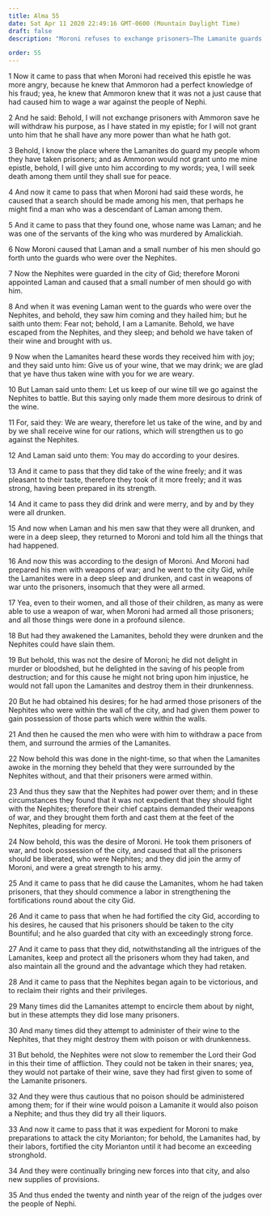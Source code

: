 ```yaml
---
title: Alma 55
date: Sat Apr 11 2020 22:49:16 GMT-0600 (Mountain Daylight Time)
draft: false
description: "Moroni refuses to exchange prisoners—The Lamanite guards are enticed to become drunk, and the Nephite prisoners are freed—The city of Gid is taken without bloodshed. About 63–62 B.C."

order: 55
---
```

    
1 Now it came to pass that when Moroni had received this epistle he was more angry, because he knew that Ammoron had a perfect knowledge of his fraud; yea, he knew that Ammoron knew that it was not a just cause that had caused him to wage a war against the people of Nephi.

2 And he said: Behold, I will not exchange prisoners with Ammoron save he will withdraw his purpose, as I have stated in my epistle; for I will not grant unto him that he shall have any more power than what he hath got.

3 Behold, I know the place where the Lamanites do guard my people whom they have taken prisoners; and as Ammoron would not grant unto me mine epistle, behold, I will give unto him according to my words; yea, I will seek death among them until they shall sue for peace.

4 And now it came to pass that when Moroni had said these words, he caused that a search should be made among his men, that perhaps he might find a man who was a descendant of Laman among them.

5 And it came to pass that they found one, whose name was Laman; and he was one of the servants of the king who was murdered by Amalickiah.

6 Now Moroni caused that Laman and a small number of his men should go forth unto the guards who were over the Nephites.

7 Now the Nephites were guarded in the city of Gid; therefore Moroni appointed Laman and caused that a small number of men should go with him.

8 And when it was evening Laman went to the guards who were over the Nephites, and behold, they saw him coming and they hailed him; but he saith unto them: Fear not; behold, I am a Lamanite. Behold, we have escaped from the Nephites, and they sleep; and behold we have taken of their wine and brought with us.

9 Now when the Lamanites heard these words they received him with joy; and they said unto him: Give us of your wine, that we may drink; we are glad that ye have thus taken wine with you for we are weary.

10 But Laman said unto them: Let us keep of our wine till we go against the Nephites to battle. But this saying only made them more desirous to drink of the wine.

11 For, said they: We are weary, therefore let us take of the wine, and by and by we shall receive wine for our rations, which will strengthen us to go against the Nephites.

12 And Laman said unto them: You may do according to your desires.

13 And it came to pass that they did take of the wine freely; and it was pleasant to their taste, therefore they took of it more freely; and it was strong, having been prepared in its strength.

14 And it came to pass they did drink and were merry, and by and by they were all drunken.

15 And now when Laman and his men saw that they were all drunken, and were in a deep sleep, they returned to Moroni and told him all the things that had happened.

16 And now this was according to the design of Moroni. And Moroni had prepared his men with weapons of war; and he went to the city Gid, while the Lamanites were in a deep sleep and drunken, and cast in weapons of war unto the prisoners, insomuch that they were all armed.

17 Yea, even to their women, and all those of their children, as many as were able to use a weapon of war, when Moroni had armed all those prisoners; and all those things were done in a profound silence.

18 But had they awakened the Lamanites, behold they were drunken and the Nephites could have slain them.

19 But behold, this was not the desire of Moroni; he did not delight in murder or bloodshed, but he delighted in the saving of his people from destruction; and for this cause he might not bring upon him injustice, he would not fall upon the Lamanites and destroy them in their drunkenness.

20 But he had obtained his desires; for he had armed those prisoners of the Nephites who were within the wall of the city, and had given them power to gain possession of those parts which were within the walls.

21 And then he caused the men who were with him to withdraw a pace from them, and surround the armies of the Lamanites.

22 Now behold this was done in the night-time, so that when the Lamanites awoke in the morning they beheld that they were surrounded by the Nephites without, and that their prisoners were armed within.

23 And thus they saw that the Nephites had power over them; and in these circumstances they found that it was not expedient that they should fight with the Nephites; therefore their chief captains demanded their weapons of war, and they brought them forth and cast them at the feet of the Nephites, pleading for mercy.

24 Now behold, this was the desire of Moroni. He took them prisoners of war, and took possession of the city, and caused that all the prisoners should be liberated, who were Nephites; and they did join the army of Moroni, and were a great strength to his army.

25 And it came to pass that he did cause the Lamanites, whom he had taken prisoners, that they should commence a labor in strengthening the fortifications round about the city Gid.

26 And it came to pass that when he had fortified the city Gid, according to his desires, he caused that his prisoners should be taken to the city Bountiful; and he also guarded that city with an exceedingly strong force.

27 And it came to pass that they did, notwithstanding all the intrigues of the Lamanites, keep and protect all the prisoners whom they had taken, and also maintain all the ground and the advantage which they had retaken.

28 And it came to pass that the Nephites began again to be victorious, and to reclaim their rights and their privileges.

29 Many times did the Lamanites attempt to encircle them about by night, but in these attempts they did lose many prisoners.

30 And many times did they attempt to administer of their wine to the Nephites, that they might destroy them with poison or with drunkenness.

31 But behold, the Nephites were not slow to remember the Lord their God in this their time of affliction. They could not be taken in their snares; yea, they would not partake of their wine, save they had first given to some of the Lamanite prisoners.

32 And they were thus cautious that no poison should be administered among them; for if their wine would poison a Lamanite it would also poison a Nephite; and thus they did try all their liquors.

33 And now it came to pass that it was expedient for Moroni to make preparations to attack the city Morianton; for behold, the Lamanites had, by their labors, fortified the city Morianton until it had become an exceeding stronghold.

34 And they were continually bringing new forces into that city, and also new supplies of provisions.

35 And thus ended the twenty and ninth year of the reign of the judges over the people of Nephi.
